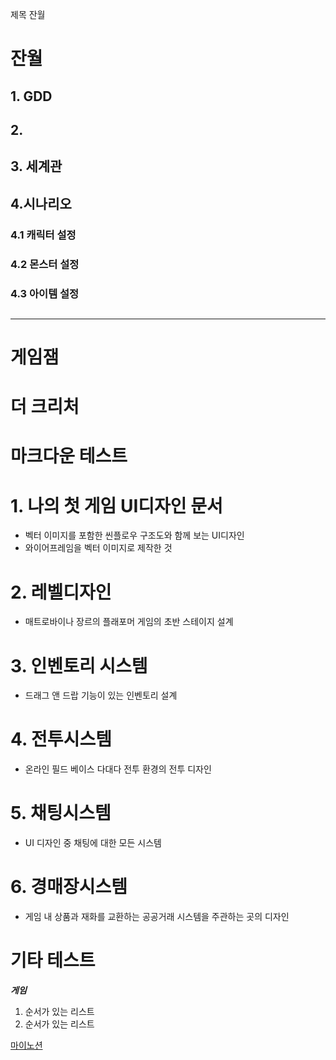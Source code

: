 
제목 잔월
# 잔월
## 1. GDD
## 2. 
## 3. 세계관
## 4.시나리오
### 4.1 캐릭터 설정
### 4.2 몬스터 설정
### 4.3 아이템 설정
## 
<!--
===== 더 크리처 ===
# 목차
# 1. 게임개요
## 1.1 게임 소개와 목표
## 1.2 게임 장르
## 1.3 기획의도
## 1.4 시놉시스

# 2. 게임 플레이
## 2.1. 원페이지 기획서
## 2.2. 기획 의도
## 2.3. 키맵
## 2.4. 핵심 메커니즘
## 2.5. 난이도 및 리워드 측정 방식

# 3. 세계관, 시나리오
## 3.1 세계관
## 3.2 스토리
## 3.3 시나리오
## 3.4 스토리보드

# 4. 디자인
## 4.1 크리퍼 설정
## 4.1 몬스터 설정
## 4.1 퍼즐 디자인 
## 4.1 아이템 디자인

# 5. 레벨 디자인
## 5.1 레벨 컨셉
## 5.2 레벨 패스
## 5.3 월드 컨셉

# 6. UI
-->

-----

# 게임잼

# 더 크리처


# 마크다운 테스트

# 1. 나의 첫 게임 UI디자인 문서
- 벡터 이미지를 포함한 씬플로우 구조도와 함께 보는 UI디자인
- 와이어프레임을 벡터 이미지로 제작한 것
# 2. 레벨디자인
- 매트로바이나 장르의 플래포머 게임의 초반 스테이지 설계
# 3. 인벤토리 시스템
- 드래그 앤 드랍 기능이 있는 인벤토리 설계
# 4. 전투시스템
- 온라인 필드 베이스 다대다 전투 환경의 전투 디자인
# 5. 채팅시스템
- UI 디자인 중 채팅에 대한 모든 시스템
# 6. 경매장시스템
- 게임 내 상품과 재화를 교환하는 공공거래 시스템을 주관하는 곳의 디자인</br>



# 기타 테스트
__*게임*__</br>

1. 순서가 있는 리스트
2. 순서가 있는 리스트

[마이노션](https://atentsgamedesign.notion.site/UXUI-58fbd6f6b6594252afe75f2e6078dd36?pvs=4)